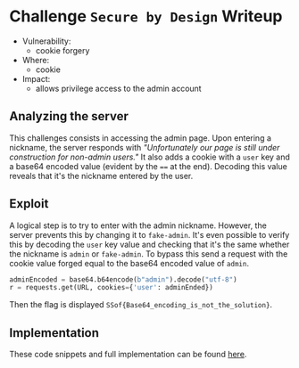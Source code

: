 # Challenge `Secure by Design` Writeup

- Vulnerability: 
  - cookie forgery
- Where:
  - cookie
- Impact:
  - allows privilege access to the admin account

## Analyzing the server

This challenges consists in accessing the admin page.
Upon entering a nickname, the server responds with _"Unfortunately our page is still under construction for non-admin users."_
It also adds a cookie with a `user` key and a base64 encoded value (evident by the `==` at the end).
Decoding this value reveals that it's the nickname entered by the user.

## Exploit

A logical step is to try to enter with the admin nickname.
However, the server prevents this by changing it to `fake-admin`. It's even possible to verify this by decoding the `user` key value and checking that it's the same whether the nickname is `admin` or `fake-admin`.
To bypass this send a request with the cookie value forged equal to the base64 encoded value of `admin`.
```python
adminEncoded = base64.b64encode(b"admin").decode("utf-8")
r = requests.get(URL, cookies={'user': adminEnded})
```
Then the flag is displayed `SSof{Base64_encoding_is_not_the_solution}`.

## Implementation

These code snippets and full implementation can be found [here](security_by_design.py).

